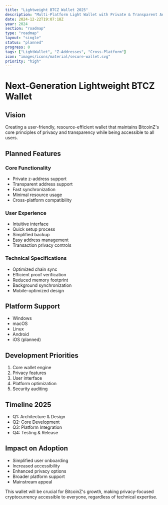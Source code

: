 ```yaml
---
title: "Lightweight BTCZ Wallet 2025"
description: "Multi-Platform Light Wallet with Private & Transparent Address Support"
date: 2024-12-22T19:07:18Z
year: 2024
section: "roadmap"
type: "roadmap"
layout: "single"
status: "planned"
progress: 0
tags: ["LightWallet", "Z-Addresses", "Cross-Platform"]
icon: "images/icons/material/secure-wallet.svg"
priority: "high"
---
```


# Next-Generation Lightweight BTCZ Wallet

## Vision
Creating a user-friendly, resource-efficient wallet that maintains BitcoinZ's core principles of privacy and transparency while being accessible to all users.

## Planned Features
### Core Functionality
- Private z-address support
- Transparent address support
- Fast synchronization
- Minimal resource usage
- Cross-platform compatibility

### User Experience
- Intuitive interface
- Quick setup process
- Simplified backup
- Easy address management
- Transaction privacy controls

### Technical Specifications
- Optimized chain sync
- Efficient proof verification
- Reduced memory footprint
- Background synchronization
- Mobile-optimized design

## Platform Support
- Windows
- macOS
- Linux
- Android
- iOS (planned)

## Development Priorities
1. Core wallet engine
2. Privacy features
3. User interface
4. Platform optimization
5. Security auditing

## Timeline 2025
- Q1: Architecture & Design
- Q2: Core Development
- Q3: Platform Integration
- Q4: Testing & Release

## Impact on Adoption
- Simplified user onboarding
- Increased accessibility
- Enhanced privacy options
- Broader platform support
- Mainstream appeal

This wallet will be crucial for BitcoinZ's growth, making privacy-focused cryptocurrency accessible to everyone, regardless of technical expertise.

